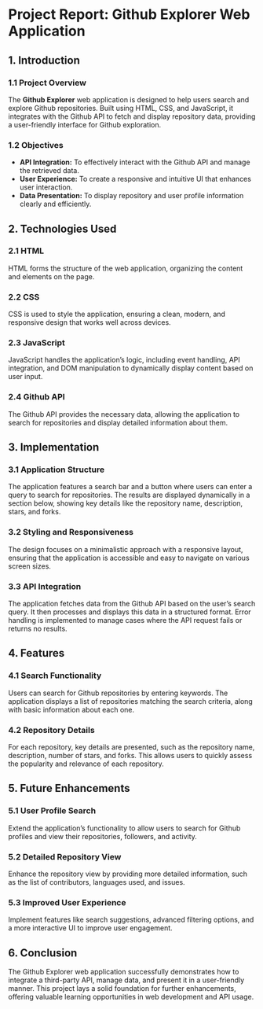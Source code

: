 # Project Report: Github Explorer Web Application

## 1. Introduction

### 1.1 Project Overview
The **Github Explorer** web application is designed to help users search and explore Github repositories. Built using HTML, CSS, and JavaScript, it integrates with the Github API to fetch and display repository data, providing a user-friendly interface for Github exploration.

### 1.2 Objectives
- **API Integration:** To effectively interact with the Github API and manage the retrieved data.
- **User Experience:** To create a responsive and intuitive UI that enhances user interaction.
- **Data Presentation:** To display repository and user profile information clearly and efficiently.

## 2. Technologies Used

### 2.1 HTML
HTML forms the structure of the web application, organizing the content and elements on the page.

### 2.2 CSS
CSS is used to style the application, ensuring a clean, modern, and responsive design that works well across devices.

### 2.3 JavaScript
JavaScript handles the application’s logic, including event handling, API integration, and DOM manipulation to dynamically display content based on user input.

### 2.4 Github API
The Github API provides the necessary data, allowing the application to search for repositories and display detailed information about them.

## 3. Implementation

### 3.1 Application Structure
The application features a search bar and a button where users can enter a query to search for repositories. The results are displayed dynamically in a section below, showing key details like the repository name, description, stars, and forks.

### 3.2 Styling and Responsiveness
The design focuses on a minimalistic approach with a responsive layout, ensuring that the application is accessible and easy to navigate on various screen sizes. 

### 3.3 API Integration
The application fetches data from the Github API based on the user’s search query. It then processes and displays this data in a structured format. Error handling is implemented to manage cases where the API request fails or returns no results.

## 4. Features

### 4.1 Search Functionality
Users can search for Github repositories by entering keywords. The application displays a list of repositories matching the search criteria, along with basic information about each one.

### 4.2 Repository Details
For each repository, key details are presented, such as the repository name, description, number of stars, and forks. This allows users to quickly assess the popularity and relevance of each repository.

## 5. Future Enhancements

### 5.1 User Profile Search
Extend the application’s functionality to allow users to search for Github profiles and view their repositories, followers, and activity.

### 5.2 Detailed Repository View
Enhance the repository view by providing more detailed information, such as the list of contributors, languages used, and issues.

### 5.3 Improved User Experience
Implement features like search suggestions, advanced filtering options, and a more interactive UI to improve user engagement.

## 6. Conclusion
The Github Explorer web application successfully demonstrates how to integrate a third-party API, manage data, and present it in a user-friendly manner. This project lays a solid foundation for further enhancements, offering valuable learning opportunities in web development and API usage.
